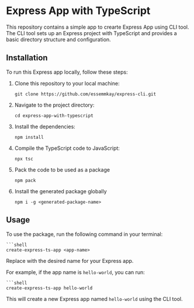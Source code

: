# Express App with TypeScript

This repository contains a simple app to crearte Express App using CLI tool. The CLI tool sets up an Express project with TypeScript and provides a basic directory structure and configuration.

## Installation

To run this Express app locally, follow these steps:

1. Clone this repository to your local machine:

   ```shell
   git clone https://github.com/essemmkay/express-cli.git

   ```

2. Navigate to the project directory:

   ```shell
   cd express-app-with-typescript

   ```

3. Install the dependencies:

   ```shell
   npm install

   ```

4. Compile the TypeScript code to JavaScript:

   ```shell
   npx tsc

   ```

5. Pack the code to be used as a package

   ```shell
   npm pack

   ```

6. Install the generated package globally
   ```shell
   npm i -g <generated-package-name>
   ```

## Usage

To use the package, run the following command in your terminal:

    ```shell
    create-express-ts-app <app-name>

Replace <app-name> with the desired name for your Express app.

For example, if the app name is `hello-world`, you can run:

    ```shell
    create-express-ts-app hello-world

This will create a new Express app named `hello-world` using the CLI tool.
